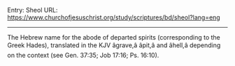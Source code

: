 Entry: Sheol
URL: https://www.churchofjesuschrist.org/study/scriptures/bd/sheol?lang=eng

---

The Hebrew name for the abode of departed spirits (corresponding to the Greek Hades), translated in the KJV âgrave,â âpit,â and âhell,â depending on the context (see Gen. 37:35; Job 17:16; Ps. 16:10).
